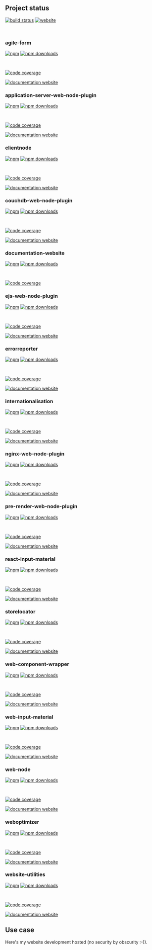 <!-- #!/usr/bin/env markdown
-*- coding: utf-8 -*-
region header
Copyright Torben Sickert (info["~at~"]torben.website) 16.12.2012

License
-------

This library written by Torben Sickert stand under a creative commons naming
3.0 unported license. See https://creativecommons.org/licenses/by/3.0/deed.de
endregion -->

Project status
--------------

[![build status](https://travis-ci.org/thaibault/website.svg?branch=master)](https://travis-ci.org/thaibault/website)
[![website](https://img.shields.io/website-up-down-green-red/https/torben.website.svg?label=website)](https://torben.website)

[![<LABEL>](https://github.com/thaibault/website/actions/workflows/build.yaml/badge.svg)](https://github.com/thaibault/website/actions/workflows/build.yaml)
[![<LABEL>](https://github.com/thaibault/website/actions/workflows/test.yaml/badge.svg)](https://github.com/thaibault/website/actions/workflows/test.yaml)
[![<LABEL>](https://github.com/thaibault/website/actions/workflows/test:coverage:report.yaml/badge.svg)](https://github.com/thaibault/website/actions/workflows/test:coverage:report.yaml)
[![<LABEL>](https://github.com/thaibault/website/actions/workflows/check:types.yaml/badge.svg)](https://github.com/thaibault/website/actions/workflows/check:types.yaml)
[![<LABEL>](https://github.com/thaibault/website/actions/workflows/lint.yaml/badge.svg)](https://github.com/thaibault/website/actions/workflows/lint.yaml)

<!-- Too unstable yet
[![dependencies](https://img.shields.io/david/thaibault/website.svg)](https://david-dm.org/thaibault/website)
[![development dependencies](https://img.shields.io/david/dev/thaibault/website.svg)](https://david-dm.org/thaibault/website?type=dev)
[![peer dependencies](https://img.shields.io/david/peer/thaibault/website.svg)](https://david-dm.org/thaibault/website?type=peer)
-->

### agile-form

[![npm](https://img.shields.io/npm/v/agile-form?color=%23d55e5d&label=npm%20package%20version&logoColor=%23d55e5d)](https://www.npmjs.com/package/agile-form)
[![npm downloads](https://img.shields.io/npm/dy/agile-form.svg)](https://www.npmjs.com/package/agile-form)

[![<LABEL>](https://github.com/thaibault/agile-form/actions/workflows/build.yaml/badge.svg)](https://github.com/thaibault/agile-form/actions/workflows/build.yaml)
[![<LABEL>](https://github.com/thaibault/agile-form/actions/workflows/test.yaml/badge.svg)](https://github.com/thaibault/agile-form/actions/workflows/test.yaml)
[![<LABEL>](https://github.com/thaibault/agile-form/actions/workflows/test:coverage:report.yaml/badge.svg)](https://github.com/thaibault/agile-form/actions/workflows/test:coverage:report.yaml)
[![<LABEL>](https://github.com/thaibault/agile-form/actions/workflows/check:types.yaml/badge.svg)](https://github.com/thaibault/agile-form/actions/workflows/check:types.yaml)
[![<LABEL>](https://github.com/thaibault/agile-form/actions/workflows/lint.yaml/badge.svg)](https://github.com/thaibault/agile-form/actions/workflows/lint.yaml)

[![code coverage](https://coveralls.io/repos/github/thaibault/agile-form/badge.svg)](https://coveralls.io/github/thaibault/agile-form)

[![documentation website](https://img.shields.io/website-up-down-green-red/https/torben.website/agile-form.svg?label=documentation-website)](https://torben.website/agile-form)

### application-server-web-node-plugin

[![npm](https://img.shields.io/npm/v/application-server-web-node-plugin?color=%23d55e5d&label=npm%20package%20version&logoColor=%23d55e5d)](https://www.npmjs.com/package/application-server-web-node-plugin)
[![npm downloads](https://img.shields.io/npm/dy/application-server-web-node-plugin.svg)](https://www.npmjs.com/package/application-server-web-node-plugin)

[![<LABEL>](https://github.com/thaibault/application-server-web-node-plugin/actions/workflows/build.yaml/badge.svg)](https://github.com/thaibault/application-server-web-node-plugin/actions/workflows/build.yaml)
[![<LABEL>](https://github.com/thaibault/application-server-web-node-plugin/actions/workflows/test.yaml/badge.svg)](https://github.com/thaibault/application-server-web-node-plugin/actions/workflows/test.yaml)
[![<LABEL>](https://github.com/thaibault/application-server-web-node-plugin/actions/workflows/test:coverage:report.yaml/badge.svg)](https://github.com/thaibault/application-server-web-node-plugin/actions/workflows/test:coverage:report.yaml)
[![<LABEL>](https://github.com/thaibault/application-server-web-node-plugin/actions/workflows/check:types.yaml/badge.svg)](https://github.com/thaibault/application-server-web-node-plugin/actions/workflows/check:types.yaml)
[![<LABEL>](https://github.com/thaibault/application-server-web-node-plugin/actions/workflows/lint.yaml/badge.svg)](https://github.com/thaibault/application-server-web-node-plugin/actions/workflows/lint.yaml)

[![code coverage](https://coveralls.io/repos/github/thaibault/application-server-web-node-plugin/badge.svg)](https://coveralls.io/github/thaibault/application-server-web-node-plugin)

[![documentation website](https://img.shields.io/website-up-down-green-red/https/torben.website/application-server-web-node-plugin.svg?label=documentation-website)](https://torben.website/application-server-web-node-plugin)

### clientnode

[![npm](https://img.shields.io/npm/v/clientnode?color=%23d55e5d&label=npm%20package%20version&logoColor=%23d55e5d)](https://www.npmjs.com/package/clientnode)
[![npm downloads](https://img.shields.io/npm/dy/clientnode.svg)](https://www.npmjs.com/package/clientnode)

[![<LABEL>](https://github.com/thaibault/clientnode/actions/workflows/build.yaml/badge.svg)](https://github.com/thaibault/clientnode/actions/workflows/build.yaml)
[![<LABEL>](https://github.com/thaibault/clientnode/actions/workflows/test.yaml/badge.svg)](https://github.com/thaibault/clientnode/actions/workflows/test.yaml)
[![<LABEL>](https://github.com/thaibault/clientnode/actions/workflows/test:coverage:report.yaml/badge.svg)](https://github.com/thaibault/clientnode/actions/workflows/test:coverage:report.yaml)
[![<LABEL>](https://github.com/thaibault/clientnode/actions/workflows/check:types.yaml/badge.svg)](https://github.com/thaibault/clientnode/actions/workflows/check:types.yaml)
[![<LABEL>](https://github.com/thaibault/clientnode/actions/workflows/lint.yaml/badge.svg)](https://github.com/thaibault/clientnode/actions/workflows/lint.yaml)

[![code coverage](https://coveralls.io/repos/github/thaibault/clientnode/badge.svg)](https://coveralls.io/github/thaibault/clientnode)

[![documentation website](https://img.shields.io/website-up-down-green-red/https/torben.website/clientnode.svg?label=documentation-website)](https://torben.website/clientnode)

### couchdb-web-node-plugin

[![npm](https://img.shields.io/npm/v/couchdb-web-node-plugin?color=%23d55e5d&label=npm%20package%20version&logoColor=%23d55e5d)](https://www.npmjs.com/package/couchdb-web-node-plugin)
[![npm downloads](https://img.shields.io/npm/dy/couchdb-web-node-plugin.svg)](https://www.npmjs.com/package/couchdb-web-node-plugin)

[![<LABEL>](https://github.com/thaibault/couchdb-web-node-plugin/actions/workflows/build.yaml/badge.svg)](https://github.com/thaibault/couchdb-web-node-plugin/actions/workflows/build.yaml)
[![<LABEL>](https://github.com/thaibault/couchdb-web-node-plugin/actions/workflows/test.yaml/badge.svg)](https://github.com/thaibault/couchdb-web-node-plugin/actions/workflows/test.yaml)
[![<LABEL>](https://github.com/thaibault/couchdb-web-node-plugin/actions/workflows/test:coverage:report.yaml/badge.svg)](https://github.com/thaibault/couchdb-web-node-plugin/actions/workflows/test:coverage:report.yaml)
[![<LABEL>](https://github.com/thaibault/couchdb-web-node-plugin/actions/workflows/check:types.yaml/badge.svg)](https://github.com/thaibault/couchdb-web-node-plugin/actions/workflows/check:types.yaml)
[![<LABEL>](https://github.com/thaibault/couchdb-web-node-plugin/actions/workflows/lint.yaml/badge.svg)](https://github.com/thaibault/couchdb-web-node-plugin/actions/workflows/lint.yaml)

[![code coverage](https://coveralls.io/repos/github/thaibault/couchdb-web-node-plugin/badge.svg)](https://coveralls.io/github/thaibault/couchdb-web-node-plugin)

[![documentation website](https://img.shields.io/website-up-down-green-red/https/torben.website/couchdb-web-node-plugin.svg?label=documentation-website)](https://torben.website/couchdb-web-node-plugin)

### documentation-website

[![npm](https://img.shields.io/npm/v/documentation-website?color=%23d55e5d&label=npm%20package%20version&logoColor=%23d55e5d)](https://www.npmjs.com/package/documentation-website)
[![npm downloads](https://img.shields.io/npm/dy/documentation-website.svg)](https://www.npmjs.com/package/documentation-website)

[![<LABEL>](https://github.com/thaibault/documentation-website/actions/workflows/build.yaml/badge.svg)](https://github.com/thaibault/documentation-website/actions/workflows/build.yaml)
[![<LABEL>](https://github.com/thaibault/documentation-website/actions/workflows/test.yaml/badge.svg)](https://github.com/thaibault/documentation-website/actions/workflows/test.yaml)
[![<LABEL>](https://github.com/thaibault/documentation-website/actions/workflows/test:coverage:report.yaml/badge.svg)](https://github.com/thaibault/documentation-website/actions/workflows/test:coverage:report.yaml)
[![<LABEL>](https://github.com/thaibault/documentation-website/actions/workflows/check:types.yaml/badge.svg)](https://github.com/thaibault/documentation-website/actions/workflows/check:types.yaml)
[![<LABEL>](https://github.com/thaibault/documentation-website/actions/workflows/lint.yaml/badge.svg)](https://github.com/thaibault/documentation-website/actions/workflows/lint.yaml)

[![code coverage](https://coveralls.io/repos/github/thaibault/documentation-website/badge.svg)](https://coveralls.io/github/thaibault/documentation-website)

### ejs-web-node-plugin

[![npm](https://img.shields.io/npm/v/ejs-web-node-plugin?color=%23d55e5d&label=npm%20package%20version&logoColor=%23d55e5d)](https://www.npmjs.com/package/ejs-web-node-plugin)
[![npm downloads](https://img.shields.io/npm/dy/ejs-web-node-plugin.svg)](https://www.npmjs.com/package/ejs-web-node-plugin)

[![<LABEL>](https://github.com/thaibault/ejs-web-node-plugin/actions/workflows/build.yaml/badge.svg)](https://github.com/thaibault/ejs-web-node-plugin/actions/workflows/build.yaml)
[![<LABEL>](https://github.com/thaibault/ejs-web-node-plugin/actions/workflows/test.yaml/badge.svg)](https://github.com/thaibault/ejs-web-node-plugin/actions/workflows/test.yaml)
[![<LABEL>](https://github.com/thaibault/ejs-web-node-plugin/actions/workflows/test:coverage:report.yaml/badge.svg)](https://github.com/thaibault/ejs-web-node-plugin/actions/workflows/test:coverage:report.yaml)
[![<LABEL>](https://github.com/thaibault/ejs-web-node-plugin/actions/workflows/check:types.yaml/badge.svg)](https://github.com/thaibault/ejs-web-node-plugin/actions/workflows/check:types.yaml)
[![<LABEL>](https://github.com/thaibault/ejs-web-node-plugin/actions/workflows/lint.yaml/badge.svg)](https://github.com/thaibault/ejs-web-node-plugin/actions/workflows/lint.yaml)

[![code coverage](https://coveralls.io/repos/github/thaibault/ejs-web-node-plugin/badge.svg)](https://coveralls.io/github/thaibault/ejs-web-node-plugin)

[![documentation website](https://img.shields.io/website-up-down-green-red/https/torben.website/ejs-web-node-plugin.svg?label=documentation-website)](https://torben.website/ejs-web-node-plugin)

### errorreporter

[![npm](https://img.shields.io/npm/v/errorreporter?color=%23d55e5d&label=npm%20package%20version&logoColor=%23d55e5d)](https://www.npmjs.com/package/errorreporter)
[![npm downloads](https://img.shields.io/npm/dy/errorreporter.svg)](https://www.npmjs.com/package/errorreporter)

[![<LABEL>](https://github.com/thaibault/errorreporter/actions/workflows/build.yaml/badge.svg)](https://github.com/thaibault/errorreporter/actions/workflows/build.yaml)
[![<LABEL>](https://github.com/thaibault/errorreporter/actions/workflows/test.yaml/badge.svg)](https://github.com/thaibault/errorreporter/actions/workflows/test.yaml)
[![<LABEL>](https://github.com/thaibault/errorreporter/actions/workflows/test:coverage:report.yaml/badge.svg)](https://github.com/thaibault/errorreporter/actions/workflows/test:coverage:report.yaml)
[![<LABEL>](https://github.com/thaibault/errorreporter/actions/workflows/check:types.yaml/badge.svg)](https://github.com/thaibault/errorreporter/actions/workflows/check:types.yaml)
[![<LABEL>](https://github.com/thaibault/errorreporter/actions/workflows/lint.yaml/badge.svg)](https://github.com/thaibault/errorreporter/actions/workflows/lint.yaml)

[![code coverage](https://coveralls.io/repos/github/thaibault/errorreporter/badge.svg)](https://coveralls.io/github/thaibault/errorreporter)

[![documentation website](https://img.shields.io/website-up-down-green-red/https/torben.website/errorreporter.svg?label=documentation-website)](https://torben.website/errorreporter)

### internationalisation

[![npm](https://img.shields.io/npm/v/internationalisation?color=%23d55e5d&label=npm%20package%20version&logoColor=%23d55e5d)](https://www.npmjs.com/package/internationalisation)
[![npm downloads](https://img.shields.io/npm/dy/internationalisation.svg)](https://www.npmjs.com/package/internationalisation)

[![<LABEL>](https://github.com/thaibault/internationalisation/actions/workflows/build.yaml/badge.svg)](https://github.com/thaibault/internationalisation/actions/workflows/build.yaml)
[![<LABEL>](https://github.com/thaibault/internationalisation/actions/workflows/test.yaml/badge.svg)](https://github.com/thaibault/internationalisation/actions/workflows/test.yaml)
[![<LABEL>](https://github.com/thaibault/internationalisation/actions/workflows/test:coverage:report.yaml/badge.svg)](https://github.com/thaibault/internationalisation/actions/workflows/test:coverage:report.yaml)
[![<LABEL>](https://github.com/thaibault/internationalisation/actions/workflows/check:types.yaml/badge.svg)](https://github.com/thaibault/internationalisation/actions/workflows/check:types.yaml)
[![<LABEL>](https://github.com/thaibault/internationalisation/actions/workflows/lint.yaml/badge.svg)](https://github.com/thaibault/internationalisation/actions/workflows/lint.yaml)

[![code coverage](https://coveralls.io/repos/github/thaibault/internationalisation/badge.svg)](https://coveralls.io/github/thaibault/internationalisation)

[![documentation website](https://img.shields.io/website-up-down-green-red/https/torben.website/internationalisation.svg?label=documentation-website)](https://torben.website/internationalisation)

### nginx-web-node-plugin

[![npm](https://img.shields.io/npm/v/nginxwebnodeplugin?color=%23d55e5d&label=npm%20package%20version&logoColor=%23d55e5d)](https://www.npmjs.com/package/nginxwebnodeplugin)
[![npm downloads](https://img.shields.io/npm/dy/nginxwebnodeplugin.svg)](https://www.npmjs.com/package/nginxwebnodeplugin)

[![<LABEL>](https://github.com/thaibault/nginx-web-node-plugin/actions/workflows/build.yaml/badge.svg)](https://github.com/thaibault/nginx-web-node-plugin/actions/workflows/build.yaml)
[![<LABEL>](https://github.com/thaibault/nginx-web-node-plugin/actions/workflows/test.yaml/badge.svg)](https://github.com/thaibault/nginx-web-node-plugin/actions/workflows/test.yaml)
[![<LABEL>](https://github.com/thaibault/nginx-web-node-plugin/actions/workflows/test:coverage:report.yaml/badge.svg)](https://github.com/thaibault/nginx-web-node-plugin/actions/workflows/test:coverage:report.yaml)
[![<LABEL>](https://github.com/thaibault/nginx-web-node-plugin/actions/workflows/check:types.yaml/badge.svg)](https://github.com/thaibault/nginx-web-node-plugin/actions/workflows/check:types.yaml)
[![<LABEL>](https://github.com/thaibault/nginx-web-node-plugin/actions/workflows/lint.yaml/badge.svg)](https://github.com/thaibault/nginx-web-node-plugin/actions/workflows/lint.yaml)

[![code coverage](https://coveralls.io/repos/github/thaibault/nginx-web-node-plugin/badge.svg)](https://coveralls.io/github/thaibault/nginx-web-node-plugin)

[![documentation website](https://img.shields.io/website-up-down-green-red/https/torben.website/nginx-web-node-plugin.svg?label=documentation-website)](https://torben.website/nginx-web-node-plugin)

### pre-render-web-node-plugin

[![npm](https://img.shields.io/npm/v/prerenderwebnodeplugin?color=%23d55e5d&label=npm%20package%20version&logoColor=%23d55e5d)](https://www.npmjs.com/package/prerenderwebnodeplugin)
[![npm downloads](https://img.shields.io/npm/dy/prerenderwebnodeplugin.svg)](https://www.npmjs.com/package/prerenderwebnodeplugin)

[![<LABEL>](https://github.com/thaibault/pre-render-web-node-plugin/actions/workflows/build.yaml/badge.svg)](https://github.com/thaibault/pre-render-web-node-plugin/actions/workflows/build.yaml)
[![<LABEL>](https://github.com/thaibault/pre-render-web-node-plugin/actions/workflows/test.yaml/badge.svg)](https://github.com/thaibault/pre-render-web-node-plugin/actions/workflows/test.yaml)
[![<LABEL>](https://github.com/thaibault/pre-render-web-node-plugin/actions/workflows/test:coverage:report.yaml/badge.svg)](https://github.com/thaibault/pre-render-web-node-plugin/actions/workflows/test:coverage:report.yaml)
[![<LABEL>](https://github.com/thaibault/pre-render-web-node-plugin/actions/workflows/check:types.yaml/badge.svg)](https://github.com/thaibault/pre-render-web-node-plugin/actions/workflows/check:types.yaml)
[![<LABEL>](https://github.com/thaibault/pre-render-web-node-plugin/actions/workflows/lint.yaml/badge.svg)](https://github.com/thaibault/pre-render-web-node-plugin/actions/workflows/lint.yaml)

[![code coverage](https://coveralls.io/repos/github/thaibault/pre-render-web-node-plugin/badge.svg)](https://coveralls.io/github/thaibault/pre-render-web-node-plugin)

[![documentation website](https://img.shields.io/website-up-down-green-red/https/torben.website/pre-render-web-node-plugin.svg?label=documentation-website)](https://torben.website/pre-render-web-node-plugin)

### react-input-material

[![npm](https://img.shields.io/npm/v/react-input-material?color=%23d55e5d&label=npm%20package%20version&logoColor=%23d55e5d)](https://www.npmjs.com/package/react-input-material)
[![npm downloads](https://img.shields.io/npm/dy/react-input-material.svg)](https://www.npmjs.com/package/react-input-material)

[![<LABEL>](https://github.com/thaibault/react-input-material/actions/workflows/build.yaml/badge.svg)](https://github.com/thaibault/react-input-material/actions/workflows/build.yaml)
[![<LABEL>](https://github.com/thaibault/react-input-material/actions/workflows/test.yaml/badge.svg)](https://github.com/thaibault/react-input-material/actions/workflows/test.yaml)
[![<LABEL>](https://github.com/thaibault/react-input-material/actions/workflows/test:coverage:report.yaml/badge.svg)](https://github.com/thaibault/react-input-material/actions/workflows/test:coverage:report.yaml)
[![<LABEL>](https://github.com/thaibault/react-input-material/actions/workflows/check:types.yaml/badge.svg)](https://github.com/thaibault/react-input-material/actions/workflows/check:types.yaml)
[![<LABEL>](https://github.com/thaibault/react-input-material/actions/workflows/lint.yaml/badge.svg)](https://github.com/thaibault/react-input-material/actions/workflows/lint.yaml)

[![code coverage](https://coveralls.io/repos/github/thaibault/react-input-material/badge.svg)](https://coveralls.io/github/thaibault/react-input-material)

[![documentation website](https://img.shields.io/website-up-down-green-red/https/torben.website/react-input-material.svg?label=documentation-website)](https://torben.website/react-input-material)

### storelocator

[![npm](https://img.shields.io/npm/v/storelocator?color=%23d55e5d&label=npm%20package%20version&logoColor=%23d55e5d)](https://www.npmjs.com/package/storelocator)
[![npm downloads](https://img.shields.io/npm/dy/storelocator.svg)](https://www.npmjs.com/package/storelocator)

[![<LABEL>](https://github.com/thaibault/storelocator/actions/workflows/build.yaml/badge.svg)](https://github.com/thaibault/storelocator/actions/workflows/build.yaml)
[![<LABEL>](https://github.com/thaibault/storelocator/actions/workflows/test.yaml/badge.svg)](https://github.com/thaibault/storelocator/actions/workflows/test.yaml)
[![<LABEL>](https://github.com/thaibault/storelocator/actions/workflows/test:coverage:report.yaml/badge.svg)](https://github.com/thaibault/storelocator/actions/workflows/test:coverage:report.yaml)
[![<LABEL>](https://github.com/thaibault/storelocator/actions/workflows/check:types.yaml/badge.svg)](https://github.com/thaibault/storelocator/actions/workflows/check:types.yaml)
[![<LABEL>](https://github.com/thaibault/storelocator/actions/workflows/lint.yaml/badge.svg)](https://github.com/thaibault/storelocator/actions/workflows/lint.yaml)

[![code coverage](https://coveralls.io/repos/github/thaibault/storelocator/badge.svg)](https://coveralls.io/github/thaibault/storelocator)

[![documentation website](https://img.shields.io/website-up-down-green-red/https/torben.website/storelocator.svg?label=documentation-website)](https://torben.website/storelocator)

### web-component-wrapper

[![npm](https://img.shields.io/npm/v/web-component-wrapper?color=%23d55e5d&label=npm%20package%20version&logoColor=%23d55e5d)](https://www.npmjs.com/package/web-component-wrapper)
[![npm downloads](https://img.shields.io/npm/dy/web-component-wrapper.svg)](https://www.npmjs.com/package/web-component-wrapper)

[![<LABEL>](https://github.com/thaibault/web-component-wrapper/actions/workflows/build.yaml/badge.svg)](https://github.com/thaibault/web-component-wrapper/actions/workflows/build.yaml)
[![<LABEL>](https://github.com/thaibault/web-component-wrapper/actions/workflows/test.yaml/badge.svg)](https://github.com/thaibault/web-component-wrapper/actions/workflows/test.yaml)
[![<LABEL>](https://github.com/thaibault/web-component-wrapper/actions/workflows/test:coverage:report.yaml/badge.svg)](https://github.com/thaibault/web-component-wrapper/actions/workflows/test:coverage:report.yaml)
[![<LABEL>](https://github.com/thaibault/web-component-wrapper/actions/workflows/check:types.yaml/badge.svg)](https://github.com/thaibault/web-component-wrapper/actions/workflows/check:types.yaml)
[![<LABEL>](https://github.com/thaibault/web-component-wrapper/actions/workflows/lint.yaml/badge.svg)](https://github.com/thaibault/web-component-wrapper/actions/workflows/lint.yaml)

[![code coverage](https://coveralls.io/repos/github/thaibault/web-component-wrapper/badge.svg)](https://coveralls.io/github/thaibault/web-component-wrapper)

[![documentation website](https://img.shields.io/website-up-down-green-red/https/torben.website/web-component-wrapper.svg?label=documentation-website)](https://torben.website/web-component-wrapper)

### web-input-material

[![npm](https://img.shields.io/npm/v/web-input-material?color=%23d55e5d&label=npm%20package%20version&logoColor=%23d55e5d)](https://www.npmjs.com/package/web-input-material)
[![npm downloads](https://img.shields.io/npm/dy/web-input-material.svg)](https://www.npmjs.com/package/web-input-material)

[![<LABEL>](https://github.com/thaibault/web-input-material/actions/workflows/build.yaml/badge.svg)](https://github.com/thaibault/web-input-material/actions/workflows/build.yaml)
[![<LABEL>](https://github.com/thaibault/web-input-material/actions/workflows/test.yaml/badge.svg)](https://github.com/thaibault/web-input-material/actions/workflows/test.yaml)
[![<LABEL>](https://github.com/thaibault/web-input-material/actions/workflows/test:coverage:report.yaml/badge.svg)](https://github.com/thaibault/web-input-material/actions/workflows/test:coverage:report.yaml)
[![<LABEL>](https://github.com/thaibault/web-input-material/actions/workflows/check:types.yaml/badge.svg)](https://github.com/thaibault/web-input-material/actions/workflows/check:types.yaml)
[![<LABEL>](https://github.com/thaibault/web-input-material/actions/workflows/lint.yaml/badge.svg)](https://github.com/thaibault/web-input-material/actions/workflows/lint.yaml)

[![code coverage](https://coveralls.io/repos/github/thaibault/web-input-material/badge.svg)](https://coveralls.io/github/thaibault/web-input-material)

[![documentation website](https://img.shields.io/website-up-down-green-red/https/torben.website/web-input-material.svg?label=documentation-website)](https://torben.website/web-input-material)

### web-node

[![npm](https://img.shields.io/npm/v/web-node?color=%23d55e5d&label=npm%20package%20version&logoColor=%23d55e5d)](https://www.npmjs.com/package/web-node)
[![npm downloads](https://img.shields.io/npm/dy/web-node.svg)](https://www.npmjs.com/package/web-node)

[![<LABEL>](https://github.com/thaibault/web-node/actions/workflows/build.yaml/badge.svg)](https://github.com/thaibault/web-node/actions/workflows/build.yaml)
[![<LABEL>](https://github.com/thaibault/web-node/actions/workflows/test.yaml/badge.svg)](https://github.com/thaibault/web-node/actions/workflows/test.yaml)
[![<LABEL>](https://github.com/thaibault/web-node/actions/workflows/test:coverage:report.yaml/badge.svg)](https://github.com/thaibault/web-node/actions/workflows/test:coverage:report.yaml)
[![<LABEL>](https://github.com/thaibault/web-node/actions/workflows/check:types.yaml/badge.svg)](https://github.com/thaibault/web-node/actions/workflows/check:types.yaml)
[![<LABEL>](https://github.com/thaibault/web-node/actions/workflows/lint.yaml/badge.svg)](https://github.com/thaibault/web-node/actions/workflows/lint.yaml)

[![code coverage](https://coveralls.io/repos/github/thaibault/web-node/badge.svg)](https://coveralls.io/github/thaibault/web-node)

[![documentation website](https://img.shields.io/website-up-down-green-red/https/torben.website/web-node.svg?label=documentation-website)](https://torben.website/web-node)

### weboptimizer

[![npm](https://img.shields.io/npm/v/weboptimizer?color=%23d55e5d&label=npm%20package%20version&logoColor=%23d55e5d)](https://www.npmjs.com/package/weboptimizer)
[![npm downloads](https://img.shields.io/npm/dy/weboptimizer.svg)](https://www.npmjs.com/package/weboptimizer)

[![<LABEL>](https://github.com/thaibault/weboptimizer/actions/workflows/build.yaml/badge.svg)](https://github.com/thaibault/weboptimizer/actions/workflows/build.yaml)
[![<LABEL>](https://github.com/thaibault/weboptimizer/actions/workflows/test.yaml/badge.svg)](https://github.com/thaibault/weboptimizer/actions/workflows/test.yaml)
[![<LABEL>](https://github.com/thaibault/weboptimizer/actions/workflows/test:coverage:report.yaml/badge.svg)](https://github.com/thaibault/weboptimizer/actions/workflows/test:coverage:report.yaml)
[![<LABEL>](https://github.com/thaibault/weboptimizer/actions/workflows/check:types.yaml/badge.svg)](https://github.com/thaibault/weboptimizer/actions/workflows/check:types.yaml)
[![<LABEL>](https://github.com/thaibault/weboptimizer/actions/workflows/lint.yaml/badge.svg)](https://github.com/thaibault/weboptimizer/actions/workflows/lint.yaml)

[![code coverage](https://coveralls.io/repos/github/thaibault/weboptimizer/badge.svg)](https://coveralls.io/github/thaibault/weboptimizer)

[![documentation website](https://img.shields.io/website-up-down-green-red/https/torben.website/weboptimizer.svg?label=documentation-website)](https://torben.website/weboptimizer)

### website-utilities

[![npm](https://img.shields.io/npm/v/website-utilities?color=%23d55e5d&label=npm%20package%20version&logoColor=%23d55e5d)](https://www.npmjs.com/package/website-utilities)
[![npm downloads](https://img.shields.io/npm/dy/website-utilities.svg)](https://www.npmjs.com/package/website-utilities)

[![<LABEL>](https://github.com/thaibault/website-utilities/actions/workflows/build.yaml/badge.svg)](https://github.com/thaibault/website-utilities/actions/workflows/build.yaml)
[![<LABEL>](https://github.com/thaibault/website-utilities/actions/workflows/test.yaml/badge.svg)](https://github.com/thaibault/website-utilities/actions/workflows/test.yaml)
[![<LABEL>](https://github.com/thaibault/website-utilities/actions/workflows/test:coverage:report.yaml/badge.svg)](https://github.com/thaibault/website-utilities/actions/workflows/test:coverage:report.yaml)
[![<LABEL>](https://github.com/thaibault/website-utilities/actions/workflows/check:types.yaml/badge.svg)](https://github.com/thaibault/website-utilities/actions/workflows/check:types.yaml)
[![<LABEL>](https://github.com/thaibault/website-utilities/actions/workflows/lint.yaml/badge.svg)](https://github.com/thaibault/website-utilities/actions/workflows/lint.yaml)

[![code coverage](https://coveralls.io/repos/github/thaibault/website-utilities/badge.svg)](https://coveralls.io/github/thaibault/website-utilities)

[![documentation website](https://img.shields.io/website-up-down-green-red/https/torben.website/website-utilities.svg?label=documentation-website)](https://torben.website/website-utilities)


Use case
--------

Here's my website development hosted (no security by obscurity :-)).

<!-- region vim modline
vim: set tabstop=4 shiftwidth=4 expandtab:
vim: foldmethod=marker foldmarker=region,endregion:
endregion -->
